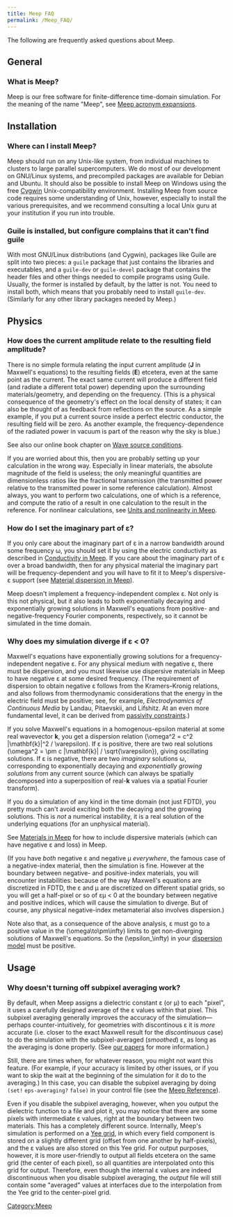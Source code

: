 ```yaml
---
title: Meep FAQ
permalink: /Meep_FAQ/
---
```


The following are frequently asked questions about Meep.

General
-------

### What is Meep?

Meep is our free software for finite-difference time-domain simulation. For the meaning of the name "Meep", see [Meep acronym expansions](/Meep_acronym_expansions "wikilink").

Installation
------------

### Where can I install Meep?

Meep should run on any Unix-like system, from individual machines to clusters to large parallel supercomputers. We do most of our development on GNU/Linux systems, and precompiled packages are available for Debian and Ubuntu. It should also be possible to install Meep on Windows using the free [Cygwin](/w:Cygwin "wikilink") Unix-compatibility environment. Installing Meep from source code requires some understanding of Unix, however, especially to install the various prerequisites, and we recommend consulting a local Unix guru at your institution if you run into trouble.

### Guile is installed, but configure complains that it can't find guile

With most GNU/Linux distributions (and Cygwin), packages like Guile are split into two pieces: a `guile` package that just contains the libraries and executables, and a `guile-dev` or `guile-devel` package that contains the header files and other things needed to compile programs using Guile. Usually, the former is installed by default, by the latter is not. You need to install both, which means that you probably need to install `guile-dev`. (Similarly for any other library packages needed by Meep.)

Physics
-------

### How does the current amplitude relate to the resulting field amplitude?

There is no simple formula relating the input current amplitude (**J** in Maxwell's equations) to the resulting fields (**E**) etcetera, even at the same point as the current. The exact same current will produce a different field (and radiate a different total power) depending upon the surrounding materials/geometry, and depending on the frequency. (This is a physical consequence of the geometry's effect on the local density of states; it can also be thought of as feedback from reflections on the source. As a simple example, if you put a current source inside a perfect electric conductor, the resulting field will be zero. As another example, the frequency-dependence of the radiated power in vacuum is part of the reason why the sky is blue.)

See also our online book chapter on [Wave source conditions](http://arxiv.org/abs/arXiv:1301.5366).

If you are worried about this, then you are probably setting up your calculation in the wrong way. Especially in linear materials, the absolute magnitude of the field is useless; the only meaningful quantities are dimensionless ratios like the fractional transmission (the transmitted power relative to the transmitted power in some reference calculation). Almost always, you want to perform two calculations, one of which is a reference, and compute the ratio of a result in one calculation to the result in the reference. For nonlinear calculations, see [Units and nonlinearity in Meep](/Units_and_nonlinearity_in_Meep "wikilink").

### How do I set the imaginary part of ε?

If you only care about the imaginary part of ε in a narrow bandwidth around some frequency ω, you should set it by using the electric conductivity as described in [Conductivity in Meep](/Conductivity_in_Meep "wikilink"). If you care about the imaginary part of ε over a broad bandwidth, then for any physical material the imaginary part will be frequency-dependent and you will have to fit it to Meep's dispersive-ε support (see [Material dispersion in Meep](/Material_dispersion_in_Meep "wikilink")).

Meep doesn't implement a frequency-independent complex ε. Not only is this not physical, but it also leads to both exponentially decaying and exponentially growing solutions in Maxwell's equations from positive- and negative-frequency Fourier components, respectively, so it cannot be simulated in the time domain.

### Why does my simulation diverge if ε &lt; 0?

Maxwell's equations have exponentially growing solutions for a frequency-independent negative ε. For any physical medium with negative ε, there must be dispersion, and you must likewise use dispersive materials in Meep to have negative ε at some desired frequency. (The requirement of dispersion to obtain negative ε follows from the Kramers–Kronig relations, and also follows from thermodynamic considerations that the energy in the electric field must be positive; see, for example, *Electrodynamics of Continuous Media* by Landau, Pitaevskii, and Lifshitz. At an even more fundamental level, it can be derived from [passivity constraints](http://arxiv.org/abs/arXiv:1405.0238).)

If you solve Maxwell's equations in a homogenous-epsilon material at some real wavevector **k**, you get a dispersion relation \(\omega^2 = c^2 |\mathbf{k}|^2 / \varepsilon\). If ε is positive, there are two real solutions \(\omega^2 = \pm c |\mathbf{k}| / \sqrt{\varepsilon}\), giving oscillating solutions. If ε is negative, there are two *imaginary* solutions ω, corresponding to exponentially decaying and *exponentially growing solutions* from any current source (which can always be spatially decomposed into a superposition of real-**k** values via a spatial Fourier transform).

If you do a simulation of any kind in the time domain (not just FDTD), you pretty much can't avoid exciting both the decaying and the growing solutions. This is *not* a numerical instability, it is a real solution of the underlying equations (for an unphysical material).

See [Materials in Meep](/Materials_in_Meep "wikilink") for how to include dispersive materials (which can have negative ε and loss) in Meep.

(If you have *both* negative ε and negative μ *everywhere*, the famous case of a negative-index material, then the simulation is fine. However at the boundary between negative- and positive-index materials, you will encounter instabilities: because of the way Maxwell's equations are discretized in FDTD, the ε and μ are discretized on different spatial grids, so you will get a half-pixel or so of εμ &lt; 0 at the boundary between negative and positive indices, which will cause the simulation to diverge. But of course, any physical negative-index metamaterial also involves dispersion.)

Note also that, as a consequence of the above analysis, ε must go to a positive value in the \(\omega\to\pm\infty\) limits to get non-diverging solutions of Maxwell's equations. So the \(\epsilon_\infty\) in your [dispersion model](/Materials_in_Meep "wikilink") must be positive.

Usage
-----

### Why doesn't turning off subpixel averaging work?

By default, when Meep assigns a dielectric constant ε (or μ) to each "pixel", it uses a carefully designed average of the ε values within that pixel. This subpixel averaging generally improves the accuracy of the simulation—perhaps counter-intuitively, for geometries with discontinous ε it is *more* accurate (i.e. closer to the exact Maxwell result for the *discontinuous* case) to do the simulation with the subpixel-averaged (*smoothed*) ε, as long as the averaging is done properly. (See [our papers](/Citing_Meep "wikilink") for more information.)

Still, there are times when, for whatever reason, you might not want this feature. (For example, if your accuracy is limited by other issues, or if you want to skip the wait at the beginning of the simulation for it do to the averaging.) In this case, you can disable the subpixel averaging by doing `(set!` `eps-averaging?` `false)` in your control file (see the [Meep Reference](/Meep_Reference "wikilink")).

Even if you disable the subpixel averaging, however, when you output the dielectric function to a file and plot it, you may notice that there are some pixels with intermediate ε values, right at the boundary between two materials. This has a completely different source. Internally, Meep's simulation is performed on a [Yee grid](/Yee_grid "wikilink"), in which every field component is stored on a slightly different grid (offset from one another by half-pixels), and the ε values are also stored on this Yee grid. For output purposes, however, it is more user-friendly to output all fields etcetera on the same grid (the center of each pixel), so all quantities are interpolated onto this grid for output. Therefore, even though the internal ε values are indeed discontinuous when you disable subpixel averaging, the *output* file will still contain some "averaged" values at interfaces due to the interpolation from the Yee grid to the center-pixel grid.

[Category:Meep](/Category:Meep "wikilink")